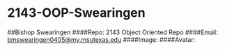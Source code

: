 # 2143-OOP-Swearingen
##Bishop Swearingen
####Repo: 2143 Object Oriented Repo
####Email: bmswearingen0405@my.msutexas.edu
####Image:
####Avatar:
